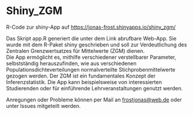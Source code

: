# Shiny_ZGM
 R-Code zur shiny-App auf https://jonas-frost.shinyapps.io/shiny_zgm/

Das Skript app.R generiert die unter dem Link abrufbare Web-App. Sie wurde mit dem R-Paket shiny geschrieben und soll zur Verdeutlichung des Zentralen Grenzwertsatzes für Mittelwerte (ZGM) dienen.  
Die App ermöglicht es, mithilfe verschiedener verstellbarer Parameter, selbstständig herauszufinden, wie aus verschiedenen Populationsdichteverteilungen normalverteilte Stichprobenmittelwerte gezogen werden. Der ZGM ist ein fundamentales Konzept der Inferenzstatistik. Die App kann beispielsweise von interessierten Studierenden oder für einführende Lehrveranstaltungen genutzt werden.  


Anregungen oder Probleme können per Mail an frostjonas@web.de oder unter Issues mitgeteilt werden.
